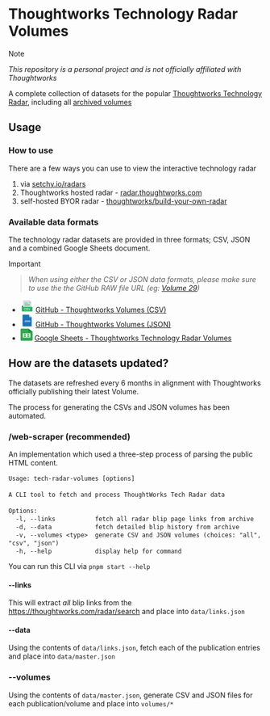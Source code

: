 # Thoughtworks Technology Radar Volumes

> [!NOTE]  
> _This repository is a personal project and is not officially affiliated with Thoughtworks_

A complete collection of datasets for the popular [Thoughtworks Technology Radar](https://www.thoughtworks.com/radar), including all [archived volumes](https://www.thoughtworks.com/radar/archive)

## Usage

### How to use

There are a few ways you can use to view the interactive technology radar

1.  via [setchy.io/radars](https://setchy.io/radars)
2.  Thoughtworks hosted radar - [radar.thoughtworks.com](https://radar.thoughtworks.com/)
3.  self-hosted BYOR radar - [thoughtworks/build-your-own-radar](https://github.com/thoughtworks/build-your-own-radar)

### Available data formats

The technology radar datasets are provided in three formats; CSV, JSON and a combined Google Sheets document.

> [!IMPORTANT] 
> > _When using either the CSV or JSON data formats, please make sure to use the the GitHub RAW file URL (eg: [Volume 29](<https://raw.githubusercontent.com/setchy/thoughtworks-tech-radar-volumes/main/volumes/csv/Thoughtworks%20Technology%20Radar%20Volume%2029%20(Sep%202023).csv>))_

-   <img src="./assets/icons/csv.png" width="26" height="26" alt="CSV"></img> [GitHub - Thoughtworks Volumes (CSV)](https://github.com/setchy/thoughtworks-tech-radar-volumes/tree/main/volumes/csv)
-   <img src="./assets/icons/json.png" width="26" height="26" alt="JSON"></img> [GitHub - Thoughtworks Volumes (JSON)](https://github.com/setchy/thoughtworks-tech-radar-volumes/tree/main/volumes/json)
-   <img src="./assets/icons/google-sheets.svg" width="24" height="24" alt="Google Sheets" /> [Google Sheets - Thoughtworks Technology Radar Volumes](https://docs.google.com/spreadsheets/d/1VRXOw7EUGBIeM8Khd5GFocxOWT59HRJtqs9-WbB61FI/edit?usp=sharing)

## How are the datasets updated?

The datasets are refreshed every 6 months in alignment with Thoughtworks officially publishing their latest Volume.

The process for generating the CSVs and JSON volumes has been automated.

### /web-scraper (recommended)

An implementation which used a three-step process of parsing the public HTML content.

```
Usage: tech-radar-volumes [options]

A CLI tool to fetch and process ThoughtWorks Tech Radar data

Options:
  -l, --links           fetch all radar blip page links from archive
  -d, --data            fetch detailed blip history from archive
  -v, --volumes <type>  generate CSV and JSON volumes (choices: "all", "csv", "json")
  -h, --help            display help for command
```

You can run this CLI via `pnpm start --help`

#### --links

This will extract _all_ blip links from the https://thoughtworks.com/radar/search and place into `data/links.json`

#### --data

Using the contents of `data/links.json`, fetch each of the publication entries and place into `data/master.json`

### --volumes

Using the contents of `data/master.json`, generate CSV and JSON files for each publication/volume and place into `volumes/*`
